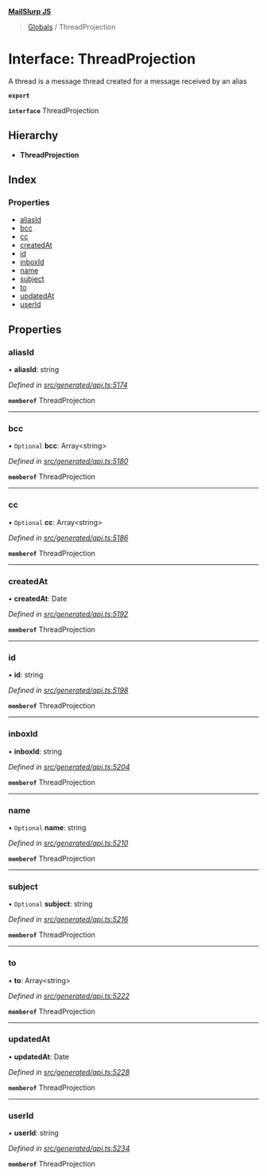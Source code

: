 **[MailSlurp JS](../README.md)**

> [Globals](../README.md) / ThreadProjection

# Interface: ThreadProjection

A thread is a message thread created for a message received by an alias

**`export`** 

**`interface`** ThreadProjection

## Hierarchy

* **ThreadProjection**

## Index

### Properties

* [aliasId](threadprojection.md#aliasid)
* [bcc](threadprojection.md#bcc)
* [cc](threadprojection.md#cc)
* [createdAt](threadprojection.md#createdat)
* [id](threadprojection.md#id)
* [inboxId](threadprojection.md#inboxid)
* [name](threadprojection.md#name)
* [subject](threadprojection.md#subject)
* [to](threadprojection.md#to)
* [updatedAt](threadprojection.md#updatedat)
* [userId](threadprojection.md#userid)

## Properties

### aliasId

•  **aliasId**: string

*Defined in [src/generated/api.ts:5174](https://github.com/mailslurp/mailslurp-client/blob/730b817/src/generated/api.ts#L5174)*

**`memberof`** ThreadProjection

___

### bcc

• `Optional` **bcc**: Array\<string>

*Defined in [src/generated/api.ts:5180](https://github.com/mailslurp/mailslurp-client/blob/730b817/src/generated/api.ts#L5180)*

**`memberof`** ThreadProjection

___

### cc

• `Optional` **cc**: Array\<string>

*Defined in [src/generated/api.ts:5186](https://github.com/mailslurp/mailslurp-client/blob/730b817/src/generated/api.ts#L5186)*

**`memberof`** ThreadProjection

___

### createdAt

•  **createdAt**: Date

*Defined in [src/generated/api.ts:5192](https://github.com/mailslurp/mailslurp-client/blob/730b817/src/generated/api.ts#L5192)*

**`memberof`** ThreadProjection

___

### id

•  **id**: string

*Defined in [src/generated/api.ts:5198](https://github.com/mailslurp/mailslurp-client/blob/730b817/src/generated/api.ts#L5198)*

**`memberof`** ThreadProjection

___

### inboxId

•  **inboxId**: string

*Defined in [src/generated/api.ts:5204](https://github.com/mailslurp/mailslurp-client/blob/730b817/src/generated/api.ts#L5204)*

**`memberof`** ThreadProjection

___

### name

• `Optional` **name**: string

*Defined in [src/generated/api.ts:5210](https://github.com/mailslurp/mailslurp-client/blob/730b817/src/generated/api.ts#L5210)*

**`memberof`** ThreadProjection

___

### subject

• `Optional` **subject**: string

*Defined in [src/generated/api.ts:5216](https://github.com/mailslurp/mailslurp-client/blob/730b817/src/generated/api.ts#L5216)*

**`memberof`** ThreadProjection

___

### to

•  **to**: Array\<string>

*Defined in [src/generated/api.ts:5222](https://github.com/mailslurp/mailslurp-client/blob/730b817/src/generated/api.ts#L5222)*

**`memberof`** ThreadProjection

___

### updatedAt

•  **updatedAt**: Date

*Defined in [src/generated/api.ts:5228](https://github.com/mailslurp/mailslurp-client/blob/730b817/src/generated/api.ts#L5228)*

**`memberof`** ThreadProjection

___

### userId

•  **userId**: string

*Defined in [src/generated/api.ts:5234](https://github.com/mailslurp/mailslurp-client/blob/730b817/src/generated/api.ts#L5234)*

**`memberof`** ThreadProjection
